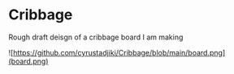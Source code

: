 # Cribbage
Rough draft deisgn of a cribbage board I am making


![https://github.com/cyrustadjiki/Cribbage/blob/main/board.png](board.png)
